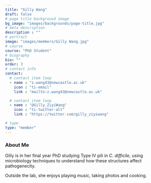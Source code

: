 ```yaml
---
title: "Gilly Wang"
draft: false
# page title background image
bg_image: "images/backgrounds/page-title.jpg"
# meta description
description : ""
# portrait
image: "images/members/Gilly Wang.jpg"
# course
course: "PhD Student"
# biography
bio: ""
order: 3
# contact info
contact:
  # contact item loop
  - name : "z.wang43@newcastle.ac.uk"
    icon : "ti-email"
    link : "mailto:z.wang43@newcastle.ac.uk"

  # contact item loop
  - name : "@Gilly_ZiyiWang"
    icon : "ti-twitter-alt"
    link : "https://twitter.com/gilly_ziyiwang"

# type
type: "member"
---
```


### About Me

Gilly is in her final year PhD studying Type IV pili in *C. difficile*, using microbiology techniques to understand how these structures affect pathogenecity.

Outside the lab, she enjoys playing music, taking photos and cooking.